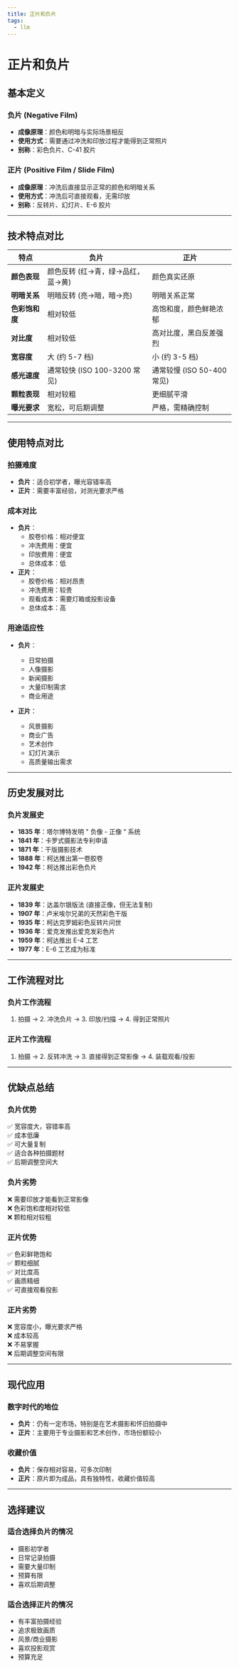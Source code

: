 ```yaml
---
title: 正片和负片
tags:
  - llm
---
```


# 正片和负片

## 基本定义

### 负片 (Negative Film)

- **成像原理**：颜色和明暗与实际场景相反
- **使用方式**：需要通过冲洗和印放过程才能得到正常照片
- **别称**：彩色负片、C-41 胶片

### 正片 (Positive Film / Slide Film)

- **成像原理**：冲洗后直接显示正常的颜色和明暗关系
- **使用方式**：冲洗后可直接观看，无需印放
- **别称**：反转片、幻灯片、E-6 胶片

---

## 技术特点对比

|特点|负片|正片|
|---|---|---|
|**颜色表现**|颜色反转 (红→青，绿→品红，蓝→黄)|颜色真实还原|
|**明暗关系**|明暗反转 (亮→暗，暗→亮)|明暗关系正常|
|**色彩饱和度**|相对较低|高饱和度，颜色鲜艳浓郁|
|**对比度**|相对较低|高对比度，黑白反差强烈|
|**宽容度**|大 (约 5-7 档)|小 (约 3-5 档)|
|**感光速度**|通常较快 (ISO 100-3200 常见)|通常较慢 (ISO 50-400 常见)|
|**颗粒表现**|相对较粗|更细腻平滑|
|**曝光要求**|宽松，可后期调整|严格，需精确控制|

---

## 使用特点对比

### 拍摄难度

- **负片**：适合初学者，曝光容错率高
- **正片**：需要丰富经验，对测光要求严格

### 成本对比

- **负片**：
    - 胶卷价格：相对便宜
    - 冲洗费用：便宜
    - 印放费用：便宜
    - 总体成本：低
- **正片**：
    - 胶卷价格：相对昂贵
    - 冲洗费用：较贵
    - 观看成本：需要灯箱或投影设备
    - 总体成本：高

### 用途适应性

- **负片**：
    
    - 日常拍摄
    - 人像摄影
    - 新闻摄影
    - 大量印制需求
    - 商业用途
- **正片**：
    
    - 风景摄影
    - 商业广告
    - 艺术创作
    - 幻灯片演示
    - 高质量输出需求

---

## 历史发展对比

### 负片发展史

- **1835 年**：塔尔博特发明 " 负像 - 正像 " 系统
- **1841 年**：卡罗式摄影法专利申请
- **1871 年**：干版摄影技术
- **1888 年**：柯达推出第一卷胶卷
- **1942 年**：柯达推出彩色负片

### 正片发展史

- **1839 年**：达盖尔银版法 (直接正像，但无法复制)
- **1907 年**：卢米埃尔兄弟的天然彩色干版
- **1935 年**：柯达克罗姆彩色反转片问世
- **1936 年**：爱克发推出爱克发彩色片
- **1959 年**：柯达推出 E-4 工艺
- **1977 年**：E-6 工艺成为标准

---

## 工作流程对比

### 负片工作流程

1. 拍摄 → 2. 冲洗负片 → 3. 印放/扫描 → 4. 得到正常照片

### 正片工作流程

1. 拍摄 → 2. 反转冲洗 → 3. 直接得到正常影像 → 4. 装载观看/投影

---

## 优缺点总结

### 负片优势

✅ 宽容度大，容错率高  
✅ 成本低廉  
✅ 可大量复制  
✅ 适合各种拍摄题材  
✅ 后期调整空间大

### 负片劣势

❌ 需要印放才能看到正常影像  
❌ 色彩饱和度相对较低  
❌ 颗粒相对较粗

### 正片优势

✅ 色彩鲜艳饱和  
✅ 颗粒细腻  
✅ 对比度高  
✅ 画质精细  
✅ 可直接观看投影

### 正片劣势

❌ 宽容度小，曝光要求严格  
❌ 成本较高  
❌ 不易掌握  
❌ 后期调整空间有限

---

## 现代应用

### 数字时代的地位

- **负片**：仍有一定市场，特别是在艺术摄影和怀旧拍摄中
- **正片**：主要用于专业摄影和艺术创作，市场份额较小

### 收藏价值

- **负片**：保存相对容易，可多次印制
- **正片**：原片即为成品，具有独特性，收藏价值较高

---

## 选择建议

### 适合选择负片的情况

- 摄影初学者
- 日常记录拍摄
- 需要大量印制
- 预算有限
- 喜欢后期调整

### 适合选择正片的情况

- 有丰富拍摄经验
- 追求极致画质
- 风景/商业摄影
- 喜欢投影观赏
- 预算充足